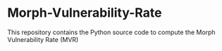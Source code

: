 # Morph-Vulnerability-Rate
This repository contains the Python source code to compute the Morph Vulnerability Rate (MVR) 
